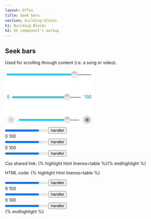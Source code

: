 ```yaml
---
layout: bffos
title: Seek bars
section: building-blocks
h1: Building Blocks
h2: UI component's markup
---
```


## Seek bars

Used for scrolling through content (i.e. a song or video).

<div>
  <section class="example">
    <img src="../images/BB/seekbars.jpg" alt="Seek bars (Image replacing code)"/>
    <article class="frame">
      <section role="region">
        <div role="slider" aria-valuemin="0" aria-valuenow="80" aria-valuemax="100" aria-valuetext="slider description">
          <div>
            <progress value="80" max="100"></progress>
            <button>handler</button>
          </div>
        </div>
      </section>
      <section role="region">
        <div role="slider" aria-valuemin="0" aria-valuenow="80" aria-valuemax="100" aria-valuetext="slider description">
          <label>0</label>
          <label>100</label>
          <div>
            <progress value="80" max="100"></progress>
            <button>handler</button>
          </div>
        </div>
      </section>
      <section role="region">
        <div role="slider" aria-valuemin="0" aria-valuenow="80" aria-valuemax="100" aria-valuetext="slider description">
          <label class="icon">0</label>
          <label class="icon">100</label>
          <div>
            <progress value="80" max="100"></progress>
            <button>handler</button>
          </div>
        </div>
      </section>
    </article>
  </section>

  <label>Css shared link:</label>
  {% highlight html linenos=table %}<link rel="stylesheet" type="text/css" href="shared/style_unstable/seekbars.css">{% endhighlight %}

  <label>HTML code:</label>
  {% highlight html linenos=table %}<section role="region">
  <div role="slider" aria-valuemin="0" aria-valuenow="80" aria-valuemax="100" aria-valuetext="slider description">
    <div>
      <progress value="80" max="100"></progress>
      <button>handler</button>
    </div>
  </div>
</section>
<section role="region">
  <div role="slider" aria-valuemin="0" aria-valuenow="80" aria-valuemax="100" aria-valuetext="slider description">
    <label>0</label>
    <label>100</label>
    <div>
      <progress value="80" max="100"></progress>
      <button>handler</button>
    </div>
  </div>
</section>
<section role="region">
  <div role="slider" aria-valuemin="0" aria-valuenow="80" aria-valuemax="100" aria-valuetext="slider description">
    <label class="icon">0</label>
    <label class="icon">100</label>
    <div>
      <progress value="80" max="100"></progress>
      <button>handler</button>
    </div>
  </div>
</section>{% endhighlight %}
</div>
